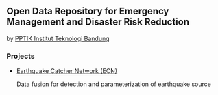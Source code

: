 ## Open Data Repository for Emergency Management and Disaster Risk Reduction

by [PPTIK Institut Teknologi Bandung](http://pptik.itb.ac.id/)

### Projects

* [Earthquake Catcher Network (ECN)](http://ecn.pptik.id/)

   Data fusion for detection and parameterization of earthquake source

